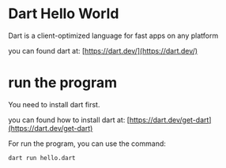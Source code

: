 # Dart Hello World

Dart is a client-optimized language for fast apps on any platform

you can found dart at: [https://dart.dev/](https://dart.dev/)

# run the program

You need to install dart first.

you can found how to install dart at: [https://dart.dev/get-dart](https://dart.dev/get-dart)

For run the program, you can use the command:

```
dart run hello.dart
```
